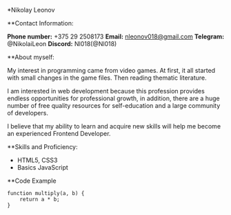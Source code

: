 *Nikolay Leonov

**Contact Information:

**Phone number:** +375 29 2508173
**Email:** nleonov018@gmail.com
**Telegram:** @NikolaiLeon
**Discord:** Nl018(@Nl018)

**About myself:

My interest in programming came from video games. At first, it all started with small changes in the game files. Then reading thematic literature.

I am interested in web development because this profession provides endless opportunities for professional growth,
in addition, there are a huge number of free quality resources for self-education and a large community of developers.

I believe that my ability to learn and acquire new skills will help me become an experienced Frontend Developer.

**Skills and Proficiency:

* HTML5, CSS3
* Basics JavaScript

**Code Example

```
function multiply(a, b) {
    return a * b;
}
```



